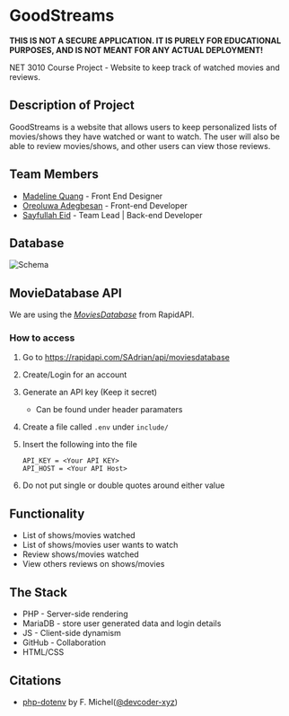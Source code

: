 # GoodStreams

**THIS IS NOT A SECURE APPLICATION. IT IS PURELY FOR EDUCATIONAL PURPOSES, AND IS NOT MEANT FOR ANY ACTUAL DEPLOYMENT!**

NET 3010 Course Project - Website to keep track of watched movies and reviews.

## Description of Project

GoodStreams is a website that allows users to keep personalized lists of movies/shows they have watched or want to watch. The user will also be able to review movies/shows, and other users can view those reviews.

## Team Members

- [Madeline Quang](https://github.com/madelinequang9) - Front End Designer
- [Oreoluwa Adegbesan](https://github.com/Oreoluwa123) - Front-end Developer
- [Sayfullah Eid](https://github.com/FusionStreak) - Team Lead | Back-end Developer

## Database

![Schema](https://www.plantuml.com/plantuml/proxy?cache=no&src=https://raw.githubusercontent.com/fusionstreak/GoodStreams/main/schema.puml)

## MovieDatabase API

We are using the *[MoviesDatabase](https://rapidapi.com/SAdrian/api/moviesdatabase)* from RapidAPI.

### How to access

1) Go to <https://rapidapi.com/SAdrian/api/moviesdatabase>
2) Create/Login for an account
3) Generate an API key (Keep it secret)
    - Can be found under header paramaters
4) Create a file called `.env` under `include/`
5) Insert the following into the file

    ```.env
    API_KEY = <Your API KEY>
    API_HOST = <Your API Host>
    ```

6) Do not put single or double quotes around either value

## Functionality

- List of shows/movies watched
- List of shows/movies user wants to watch
- Review shows/movies watched
- View others reviews on shows/movies

## The Stack

- PHP - Server-side rendering
- MariaDB - store user generated data and login details
- JS - Client-side dynamism
- GitHub - Collaboration
- HTML/CSS

## Citations

- [php-dotenv](https://github.com/devcoder-xyz/php-dotenv) by F. Michel([@devcoder-xyz](https://github.com/devcoder-xyz))
